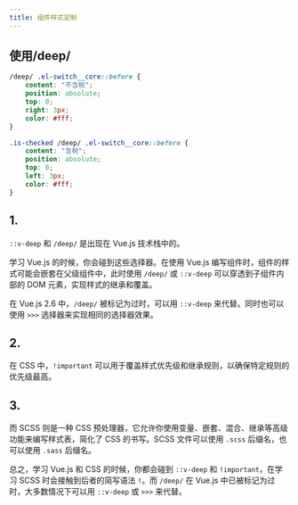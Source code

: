 ```yaml
---
title: 组件样式定制
---
```

## 使用/deep/
```css
/deep/ .el-switch__core::before {
	content: "不含税";
	position: absolute;
	top: 0;
	right: 3px;
	color: #fff;
}

.is-checked /deep/ .el-switch__core::before {
	content: "含税";
	position: absolute;
	top: 0;
	left: 3px;
	color: #fff;
}
```

## 1. 
`::v-deep` 和 `/deep/` 是出现在 Vue.js 技术栈中的。

学习 Vue.js 的时候，你会碰到这些选择器。在使用 Vue.js 编写组件时，组件的样式可能会嵌套在父级组件中，此时使用 `/deep/` 或 `::v-deep` 可以穿透到子组件内部的 DOM 元素，实现样式的继承和覆盖。

在 Vue.js 2.6 中，`/deep/` 被标记为过时，可以用 `::v-deep` 来代替。同时也可以使用 `>>>` 选择器来实现相同的选择器效果。
## 2.
在 CSS 中，`!important` 可以用于覆盖样式优先级和继承规则，以确保特定规则的优先级最高。
## 3.
而 SCSS 则是一种 CSS 预处理器，它允许你使用变量、嵌套、混合、继承等高级功能来编写样式表，简化了 CSS 的书写。SCSS 文件可以使用 `.scss` 后缀名，也可以使用 `.sass` 后缀名。

总之，学习 Vue.js 和 CSS 的时候，你都会碰到 `::v-deep` 和 `!important`，在学习 SCSS 时会接触到后者的简写语法 `!`。而 `/deep/` 在 Vue.js 中已被标记为过时，大多数情况下可以用 `::v-deep` 或 `>>>` 来代替。